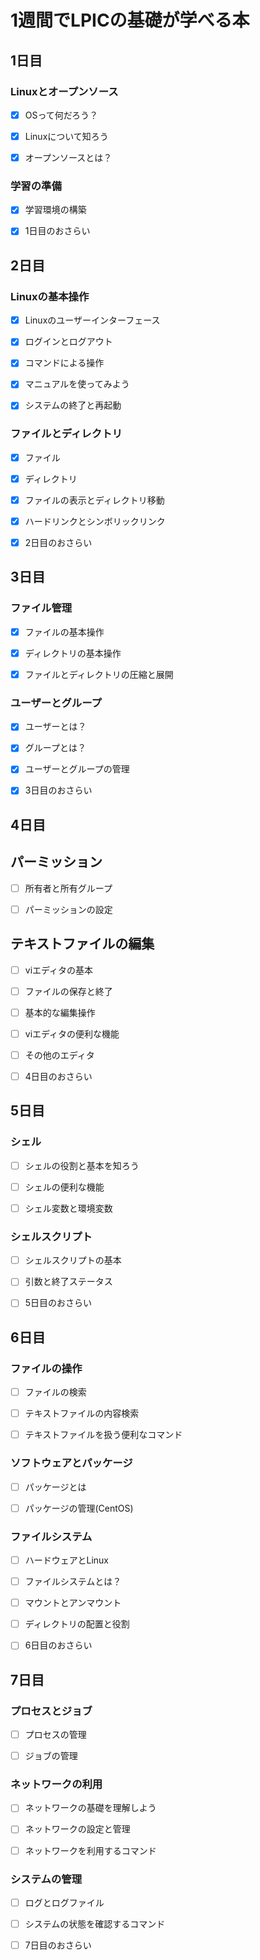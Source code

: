 # 1週間でLPICの基礎が学べる本

## 1日目

### Linuxとオープンソース

- [x] OSって何だろう？

- [x] Linuxについて知ろう

- [x] オープンソースとは？

### 学習の準備

- [x] 学習環境の構築

- [x] 1日目のおさらい

## 2日目

### Linuxの基本操作

- [x] Linuxのユーザーインターフェース

- [x] ログインとログアウト

- [x] コマンドによる操作

- [x] マニュアルを使ってみよう

- [x] システムの終了と再起動

### ファイルとディレクトリ

- [x] ファイル

- [x] ディレクトリ

- [x] ファイルの表示とディレクトリ移動

- [x] ハードリンクとシンボリックリンク

- [x] 2日目のおさらい

## 3日目

### ファイル管理

- [x] ファイルの基本操作

- [x] ディレクトリの基本操作

- [x] ファイルとディレクトリの圧縮と展開

### ユーザーとグループ

- [x] ユーザーとは？

- [x] グループとは？

- [x] ユーザーとグループの管理

- [x] 3日目のおさらい

## 4日目

## パーミッション

- [ ] 所有者と所有グループ

- [ ] パーミッションの設定

## テキストファイルの編集

- [ ] viエディタの基本

- [ ] ファイルの保存と終了

- [ ] 基本的な編集操作

- [ ] viエディタの便利な機能

- [ ] その他のエディタ

- [ ] 4日目のおさらい

## 5日目

### シェル

- [ ] シェルの役割と基本を知ろう

- [ ] シェルの便利な機能

- [ ] シェル変数と環境変数

### シェルスクリプト

- [ ] シェルスクリプトの基本

- [ ] 引数と終了ステータス

- [ ] 5日目のおさらい

## 6日目

### ファイルの操作

- [ ] ファイルの検索

- [ ] テキストファイルの内容検索

- [ ] テキストファイルを扱う便利なコマンド

### ソフトウェアとパッケージ

- [ ] パッケージとは

- [ ] パッケージの管理(CentOS)

### ファイルシステム

- [ ] ハードウェアとLinux

- [ ] ファイルシステムとは？

- [ ] マウントとアンマウント

- [ ] ディレクトリの配置と役割

- [ ] 6日目のおさらい

## 7日目

### プロセスとジョブ

- [ ] プロセスの管理

- [ ] ジョブの管理

### ネットワークの利用

- [ ] ネットワークの基礎を理解しよう

- [ ] ネットワークの設定と管理

- [ ] ネットワークを利用するコマンド

### システムの管理

- [ ] ログとログファイル

- [ ] システムの状態を確認するコマンド

- [ ] 7日目のおさらい




































